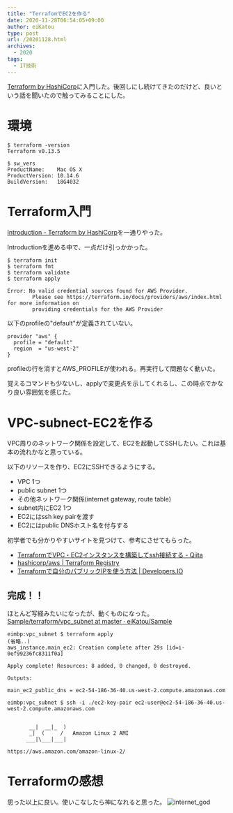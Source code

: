 ```yaml
---
title: "TerrafomでEC2を作る"
date: 2020-11-28T06:54:05+09:00
author: eiKatou
type: post
url: /20201128.html
archives:
  - 2020
tags:
  - IT技術
---
```


[Terraform by HashiCorp](https://www.terraform.io/)に入門した。後回しにし続けてきたのだけど、良いという話を聞いたので触ってみることにした。

<!--more-->
# 環境
```shell
$ terraform -version
Terraform v0.13.5

$ sw_vers
ProductName:    Mac OS X
ProductVersion: 10.14.6
BuildVersion:   18G4032
```

# Terraform入門
[Introduction - Terraform by HashiCorp](https://www.terraform.io/intro/index.html)を一通りやった。

Introductionを進める中で、一点だけ引っかかった。
```shell
$ terraform init
$ terraform fmt
$ terraform validate
$ terraform apply

Error: No valid credential sources found for AWS Provider.
        Please see https://terraform.io/docs/providers/aws/index.html for more information on
        providing credentials for the AWS Provider
```

以下のprofileの"default"が定義されていない。
```shell
provider "aws" {
  profile = "default"
  region  = "us-west-2"
}
```

profileの行を消すとAWS_PROFILEが使われる。再実行して問題なく動いた。

覚えるコマンドも少ないし、applyで変更点を示してくれるし、この時点でかなり良い雰囲気を感じた。

# VPC-subnect-EC2を作る
VPC周りのネットワーク関係を設定して、EC2を起動してSSHしたい。これは基本の流れかなと思っている。

以下のリソースを作り、EC2にSSHできるようにする。
- VPC 1つ
- public subnet 1つ
- その他ネットワーク関係(internet gateway, route table)
- subnet内にEC2 1つ
- EC2にはssh key pairを渡す
- EC2にはpublic DNSホスト名を付与する

初学者でも分かりやすいサイトを見つけて、参考にさせてもらった。
- [TerraformでVPC・EC2インスタンスを構築してssh接続する - Qiita](https://qiita.com/kou_pg_0131/items/45cdde3d27bd75f1bfd5)
- [hashicorp/aws | Terraform Registry](https://registry.terraform.io/providers/hashicorp/aws/latest)
- [Terraformで自分のパブリックIPを使う方法 | Developers.IO](https://dev.classmethod.jp/articles/reference-my-pubic-ip-in-terraform/)

## 完成！！
ほとんど写経みたいになったが、動くものになった。  
[Sample/terraform/vpc_subnet at master · eiKatou/Sample](https://github.com/eiKatou/Sample/tree/master/terraform/vpc_subnet)

```shell
eimbp:vpc_subnet $ terraform apply
(省略..)
aws_instance.main_ec2: Creation complete after 29s [id=i-0ef99236fc8311f0a]

Apply complete! Resources: 8 added, 0 changed, 0 destroyed.

Outputs:

main_ec2_public_dns = ec2-54-186-36-40.us-west-2.compute.amazonaws.com

eimbp:vpc_subnet $ ssh -i ./ec2-key-pair ec2-user@ec2-54-186-36-40.us-west-2.compute.amazonaws.com


       __|  __|_  )
       _|  (     /   Amazon Linux 2 AMI
      ___|\___|___|

https://aws.amazon.com/amazon-linux-2/

```

# Terraformの感想
思った以上に良い。使いこなしたら神になれると思った。
![internet_god](/uploads/illustration/internet_god.png)
